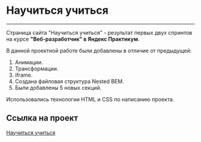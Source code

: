 # **Научиться учиться**
---------------------------------
Страница сайта "Научиться учиться" - результат первых двух спринтов на курсе  **"Веб-разработчик" в Яндекс Практикум**.

В данной проектной работе были добавлены в отличие от предыдущей:
1. Анимации.
2. Трансформации.
3. iframe.
4. Создана файловая структура Nested BEM.
5. Были добавлены 5 новых секций.

Использовались технологии HTML и CSS по написанию проекта.

## Ссылка на проект

[Научиться учиться](https://svytoslavdzis1.github.io/how-to-learn/index.html)
